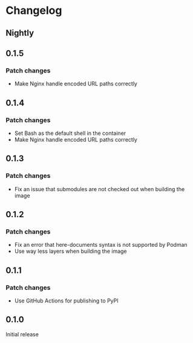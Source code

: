 # Changelog

## Nightly

## 0.1.5

### Patch changes

- Make Nginx handle encoded URL paths correctly

## 0.1.4

### Patch changes

- Set Bash as the default shell in the container
- Make Nginx handle encoded URL paths correctly

## 0.1.3

### Patch changes

- Fix an issue that submodules are not checked out when building the image

## 0.1.2

### Patch changes

- Fix an error that here-documents syntax is not supported by Podman
- Use way less layers when building the image

## 0.1.1

### Patch changes

- Use GitHub Actions for publishing to PyPI

## 0.1.0

Initial release
